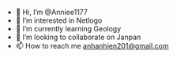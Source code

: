 - 👋 Hi, I’m @Anniee1177
- 👀 I’m interested in Netlogo
- 🌱 I’m currently learning Geology
- 💞️ I’m looking to collaborate on Janpan
- 📫 How to reach me anhanhien201@gmail.com

<!---
Anniee1177/Anniee1177 is a ✨ special ✨ repository because its `README.md` (this file) appears on your GitHub profile.
You can click the Preview link to take a look at your changes.
--->
